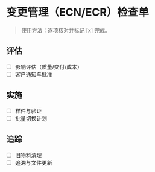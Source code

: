 # 变更管理（ECN/ECR）检查单

> 使用方法：逐项核对并标记 [x] 完成。

## 评估

- [ ] 影响评估（质量/交付/成本）
- [ ] 客户通知与批准

## 实施

- [ ] 样件与验证
- [ ] 批量切换计划

## 追踪

- [ ] 旧物料清理
- [ ] 追溯与文件更新
